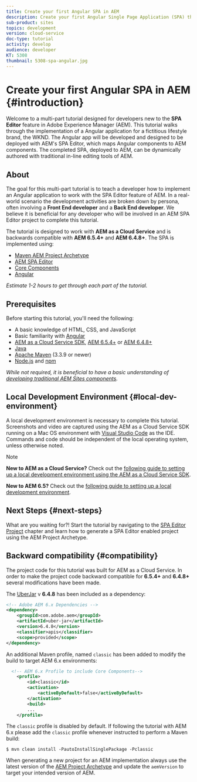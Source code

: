 ```yaml
---
title: Create your first Angular SPA in AEM
description: Create your first Angular Single Page Application (SPA) that is editable in Adobe Experience Manager (AEM). Learn how to create a SPA using the Angular JS framework with AEM's SPA Editor. This multi-part tutorial walks through the implementation of a Angular application for a fictitious lifestyle brand, the WKND. The tutorial covers the end to end creation of the SPA and the integration with AEM.
sub-product: sites
topics: development
version: cloud-service
doc-type: tutorial
activity: develop
audience: developer
KT: 5308
thumbnail: 5308-spa-angular.jpg
---
```


# Create your first Angular SPA in AEM {#introduction}

Welcome to a multi-part tutorial designed for developers new to the **SPA Editor** feature in Adobe Experience Manager (AEM). This tutorial walks through the implementation of a Angular application for a fictitious lifestyle brand, the WKND. The Angular app will be developed and designed to be deployed with AEM's SPA Editor, which maps Angular components to AEM components. The completed SPA, deployed to AEM, can be dynamically authored with traditional in-line editing tools of AEM.

## About

The goal for this multi-part tutorial is to teach a developer how to implement an Angular application to work with the SPA Editor feature of AEM. In a real-world scenario the development activities are broken down by persona, often involving a **Front End developer** and a **Back End developer**. We believe it is beneficial for any developer who will be involved in an AEM SPA Editor project to complete this tutorial.

The tutorial is designed to work with **AEM as a Cloud Service** and is backwards compatible with **AEM 6.5.4+** and **AEM 6.4.8+**. The SPA is implemented using:

* [Maven AEM Project Archetype](https://docs.adobe.com/content/help/en/experience-manager-core-components/using/developing/archetype/overview.html)
* [AEM SPA Editor](https://docs.adobe.com/content/help/en/experience-manager-65/developing/headless/spas/spa-walkthrough.html#content-editing-experience-with-spa)
* [Core Components](https://docs.adobe.com/content/help/en/experience-manager-core-components/using/introduction.html)
* [Angular](https://angular.io/)

*Estimate 1-2 hours to get through each part of the tutorial.*

## Prerequisites

Before starting this tutorial, you'll need the following:

* A basic knowledge of HTML, CSS, and JavaScript
* Basic familiarity with [Angular](https://angular.io/)
* [AEM as a Cloud Service SDK](https://docs.adobe.com/content/help/en/experience-manager-learn/cloud-service/local-development-environment-set-up/aem-runtime.html#download-the-aem-as-a-cloud-service-sdk), [AEM 6.5.4+](https://helpx.adobe.com/experience-manager/aem-releases-updates.html#65) or [AEM 6.4.8+](https://helpx.adobe.com/experience-manager/aem-releases-updates.html#64)
* [Java](https://downloads.experiencecloud.adobe.com/content/software-distribution/en/general.html)
* [Apache Maven](https://maven.apache.org/) (3.3.9 or newer)
* [Node.js](https://nodejs.org/en/) and [npm](https://www.npmjs.com/)

*While not required, it is beneficial to have a basic understanding of [developing traditional AEM Sites components](https://docs.adobe.com/content/help/en/experience-manager-learn/getting-started-wknd-tutorial-develop/overview.html).*

## Local Development Environment {#local-dev-environment}

A local development environment is necessary to complete this tutorial. Screenshots and video are captured using the AEM as a Cloud Service SDK running on a Mac OS environment with [Visual Studio Code](https://code.visualstudio.com/) as the IDE. Commands and code should be independent of the local operating system, unless otherwise noted.

>[!NOTE]
>
> **New to AEM as a Cloud Service?** Check out the [following guide to setting up a local development environment using the AEM as a Cloud Service SDK](https://docs.adobe.com/content/help/en/experience-manager-learn/cloud-service/local-development-environment-set-up/overview.html).
>
> **New to AEM 6.5?** Check out the [following guide to setting up a local development environment](https://docs.adobe.com/content/help/en/experience-manager-learn/foundation/development/set-up-a-local-aem-development-environment.html).

## Next Steps {#next-steps}

What are you waiting for?! Start the tutorial by navigating to the [SPA Editor Project](create-project.md) chapter and learn how to generate a SPA Editor enabled project using the AEM Project Archetype.

## Backward compatibility {#compatibility}

The project code for this tutorial was built for AEM as a Cloud Service. In order to make the project code backward compatible for **6.5.4+** and **6.4.8+** several modifications have been made.

The [UberJar](https://docs.adobe.com/content/help/en/experience-manager-65/developing/devtools/ht-projects-maven.html#what-is-the-uberjar) v **6.4.8** has been included as a dependency:

```xml
<!-- Adobe AEM 6.x Dependencies -->
<dependency>
    <groupId>com.adobe.aem</groupId>
    <artifactId>uber-jar</artifactId>
    <version>6.4.8</version>
    <classifier>apis</classifier>
    <scope>provided</scope>
</dependency>
```

An additional Maven profile, named `classic` has been added to modify the build to target AEM 6.x environments:

```xml
  <!-- AEM 6.x Profile to include Core Components-->
    <profile>
        <id>classic</id>
        <activation>
            <activeByDefault>false</activeByDefault>
        </activation>
        <build>
        ...
    </profile>
```

The `classic` profile is disabled by default. If following the tutorial with AEM 6.x please add the `classic` profile whenever instructed to perform a Maven build:

```shell
$ mvn clean install -PautoInstallSinglePackage -Pclassic
```

When generating a new project for an AEM implementation always use the latest version of the [AEM Project Archetype](https://github.com/adobe/aem-project-archetype) and update the `aemVersion` to target your intended version of AEM.

